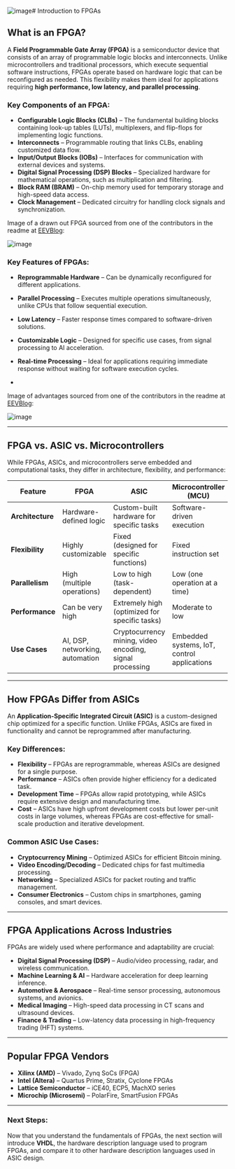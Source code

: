 ![image](https://github.com/user-attachments/assets/7f1b5fd2-31f8-4a90-a7cf-4b556fffb8da)# Introduction to FPGAs

## What is an FPGA?

A **Field Programmable Gate Array (FPGA)** is a semiconductor device that consists of an array of programmable logic blocks and interconnects. Unlike microcontrollers and traditional processors, which execute sequential software instructions, FPGAs operate based on hardware logic that can be reconfigured as needed. This flexibility makes them ideal for applications requiring **high performance, low latency, and parallel processing**.

### Key Components of an FPGA:

- **Configurable Logic Blocks (CLBs)** – The fundamental building blocks containing look-up tables (LUTs), multiplexers, and flip-flops for implementing logic functions.
- **Interconnects** – Programmable routing that links CLBs, enabling customized data flow.
- **Input/Output Blocks (IOBs)** – Interfaces for communication with external devices and systems.
- **Digital Signal Processing (DSP) Blocks** – Specialized hardware for mathematical operations, such as multiplication and filtering.
- **Block RAM (BRAM)** – On-chip memory used for temporary storage and high-speed data access.
- **Clock Management** – Dedicated circuitry for handling clock signals and synchronization.

Image of a drawn out FPGA sourced from one of the contributors in the readme at [EEVBlog](https://www.youtube.com/watch?v=gUsHwi4M4xE):

![image](https://github.com/user-attachments/assets/11b25062-50e5-4879-bea9-2b80411fd593)


### Key Features of FPGAs:

- **Reprogrammable Hardware** – Can be dynamically reconfigured for different applications.
- **Parallel Processing** – Executes multiple operations simultaneously, unlike CPUs that follow sequential execution.
- **Low Latency** – Faster response times compared to software-driven solutions.
- **Customizable Logic** – Designed for specific use cases, from signal processing to AI acceleration.
- **Real-time Processing** – Ideal for applications requiring immediate response without waiting for software execution cycles.

- 
Image of advantages sourced from one of the contributors in the readme at [EEVBlog](https://www.youtube.com/watch?v=gUsHwi4M4xE):

![image](https://github.com/user-attachments/assets/f7b467be-168e-48fa-8f23-e25caef27f57)


---

## FPGA vs. ASIC vs. Microcontrollers

While FPGAs, ASICs, and microcontrollers serve embedded and computational tasks, they differ in architecture, flexibility, and performance:

|Feature|FPGA|ASIC|Microcontroller (MCU)|
|---|---|---|---|
|**Architecture**|Hardware-defined logic|Custom-built hardware for specific tasks|Software-driven execution|
|**Flexibility**|Highly customizable|Fixed (designed for specific functions)|Fixed instruction set|
|**Parallelism**|High (multiple operations)|Low to high (task-dependent)|Low (one operation at a time)|
|**Performance**|Can be very high|Extremely high (optimized for specific tasks)|Moderate to low|
|**Use Cases**|AI, DSP, networking, automation|Cryptocurrency mining, video encoding, signal processing|Embedded systems, IoT, control applications|

---

## How FPGAs Differ from ASICs

An **Application-Specific Integrated Circuit (ASIC)** is a custom-designed chip optimized for a specific function. Unlike FPGAs, ASICs are fixed in functionality and cannot be reprogrammed after manufacturing.

### Key Differences:

- **Flexibility** – FPGAs are reprogrammable, whereas ASICs are designed for a single purpose.
- **Performance** – ASICs often provide higher efficiency for a dedicated task.
- **Development Time** – FPGAs allow rapid prototyping, while ASICs require extensive design and manufacturing time.
- **Cost** – ASICs have high upfront development costs but lower per-unit costs in large volumes, whereas FPGAs are cost-effective for small-scale production and iterative development.

### Common ASIC Use Cases:

- **Cryptocurrency Mining** – Optimized ASICs for efficient Bitcoin mining.
- **Video Encoding/Decoding** – Dedicated chips for fast multimedia processing.
- **Networking** – Specialized ASICs for packet routing and traffic management.
- **Consumer Electronics** – Custom chips in smartphones, gaming consoles, and smart devices.

---

## FPGA Applications Across Industries

FPGAs are widely used where performance and adaptability are crucial:

- **Digital Signal Processing (DSP)** – Audio/video processing, radar, and wireless communication.
- **Machine Learning & AI** – Hardware acceleration for deep learning inference.
- **Automotive & Aerospace** – Real-time sensor processing, autonomous systems, and avionics.
- **Medical Imaging** – High-speed data processing in CT scans and ultrasound devices.
- **Finance & Trading** – Low-latency data processing in high-frequency trading (HFT) systems.

---

## Popular FPGA Vendors

- **Xilinx (AMD)** – Vivado, Zynq SoCs (FPGA)
- **Intel (Altera)** – Quartus Prime, Stratix, Cyclone FPGAs
- **Lattice Semiconductor** – iCE40, ECP5, MachXO series
- **Microchip (Microsemi)** – PolarFire, SmartFusion FPGAs

---

### Next Steps:

Now that you understand the fundamentals of FPGAs, the next section will introduce **VHDL**, the hardware description language used to program FPGAs, and compare it to other hardware description languages used in ASIC design.
